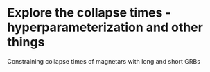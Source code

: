 # Explore the collapse times - hyperparameterization and other things
Constraining collapse times of magnetars with long and short GRBs
